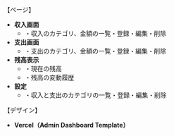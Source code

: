【ページ】
- **収入画面**
  - ・収入のカテゴリ、金額の一覧・登録・編集・削除
- **支出画面**
  - ・支出のカテゴリ、金額の一覧・登録・編集・削除
- **残高表示**
  - ・現在の残高
  - ・残高の変動履歴
- **設定**
  - ・収入と支出のカテゴリの一覧・登録・編集・削除

【デザイン】  
- **Vercel（Admin Dashboard Template）**
